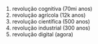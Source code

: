 1. revolução cognitiva (70mi anos)
2. revolução agrícola (12k anos)
3. revolução científica (500 anos)
4. revolução industrial (300 anos)
5. revolução digital (agora)


